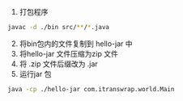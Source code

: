 1. 打包程序
```bash
javac -d ./bin src/**/*.java
```
2. 将bin包内的文件复制到 hello-jar 中
3. 将hello-jar 文件压缩为zip 文件
4. 将 .zip 文件后缀改为 .jar
5. 运行jar 包
```bash
java -cp ./hello-jar com.itranswrap.world.Main 
```
